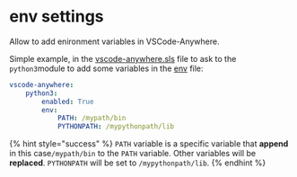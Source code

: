 # env settings

Allow to add enironment variables in VSCode-Anywhere.

Simple example, in the [vscode-anywhere.sls](../../../structure/conf/saltstack/pillar.md#vscode-anywhere-sls) file to ask to the `python3`module to add some variables in the [env](../../../structure/tools/env.md) file:

```yaml
vscode-anywhere:
    python3:
        enabled: True
        env:
            PATH: /mypath/bin
            PYTHONPATH: /mypythonpath/lib
```

{% hint style="success" %}
`PATH` variable is a specific variable that **append** in this case`/mypath/bin` to the `PATH` variable. Other variables will be **replaced**. `PYTHONPATH` will be set to `/mypythonpath/lib`.
{% endhint %}

